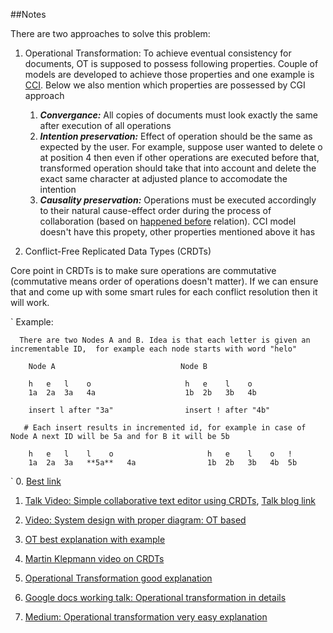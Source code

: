##Notes

There are two approaches to solve this problem:
   1. Operational Transformation: To achieve eventual consistency for documents, OT is supposed to possess following properties. Couple of models are developed to achieve those properties and one example is [CCI](https://en.wikipedia.org/wiki/Operational_transformation#The_CCI_model). Below we also mention which properties are possessed by CGI approach
         1. ***Convergance:*** All copies of documents must look exactly the same after execution of all operations
         2. ***Intention preservation:*** Effect of operation should be the same as expected by the user. For example, suppose user wanted to delete o at position 4 then even if other operations are executed before that, transformed operation should take that into account and delete the exact same character at adjusted plance to accomodate the intention
         3. ***Causality preservation:*** Operations must be executed accordingly to their natural cause-effect order during the process of collaboration (based on [happened before](https://en.wikipedia.org/wiki/Happened-before) relation). CCI model doesn't have this propety, other properties mentioned above it has


   2. Conflict-Free Replicated Data Types (CRDTs)





Core point in CRDTs is to make sure operations are commutative (commutative means order of operations doesn't matter). If we can ensure that and come up with some smart rules for each conflict resolution then it will work. 

`
   Example:
   
      There are two Nodes A and B. Idea is that each letter is given an incrementable ID,  for example each node starts with word "helo"
      
        Node A                            Node B
      
        h   e   l    o                     h   e    l    o
        1a  2a  3a   4a                    1b  2b   3b   4b
        
        insert l after "3a"                insert ! after "4b"

       # Each insert results in incremented id, for example in case of Node A next ID will be 5a and for B it will be 5b

        h   e   l    l    o                     h   e    l    o   !
        1a  2a  3a   **5a**   4a                1b  2b   3b   4b  5b
        
        
        
`
0. [Best link](https://medium.com/coinmonks/operational-transformations-as-an-algorithm-for-automatic-conflict-resolution-3bf8920ea447)

1. [Talk Video: Simple collaborative text editor using CRDTs](https://www.youtube.com/watch?v=jIR0Ngov7vo), 
  [Talk blog link](https://digitalfreepen.com/2017/10/06/simple-real-time-collaborative-text-editor.html)

2. [Video: System design with proper diagram: OT based](https://www.youtube.com/watch?v=g9VIh13SA1Y) 

3. [OT best explanation with example](https://hackernoon.com/operational-transformation-the-real-time-collaborative-editing-algorithm-bf8756683f66)

4. [Martin Klepmann video on CRDTs](https://www.youtube.com/watch?v=B5NULPSiOGw)

5. [Operational Transformation good explanation](https://medium.com/coinmonks/operational-transformations-as-an-algorithm-for-automatic-conflict-resolution-3bf8920ea447)
6. [Google docs working talk: Operational transformation in details](https://www.youtube.com/watch?v=u2_yccaHbQk)

7. [Medium: Operational transformation very easy explanation](https://medium.com/coinmonks/operational-transformations-as-an-algorithm-for-automatic-conflict-resolution-3bf8920ea447)
